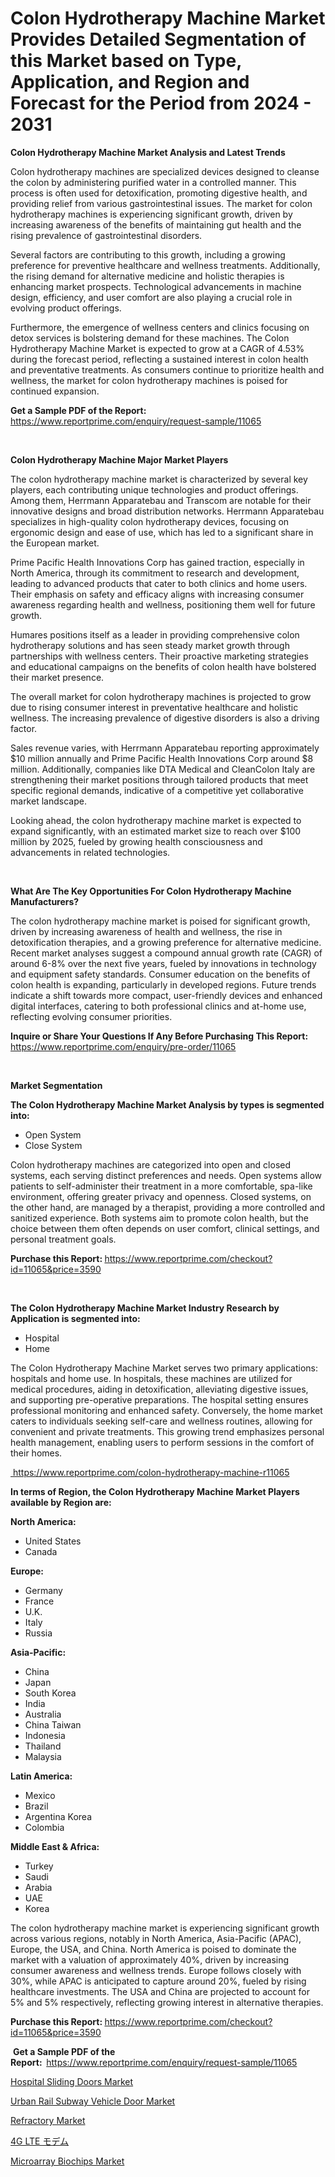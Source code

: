 <p><h1>Colon Hydrotherapy Machine Market Provides Detailed Segmentation of this Market based on Type, Application, and Region and Forecast for the Period from 2024 - 2031</h1></p><p><strong>Colon Hydrotherapy Machine Market Analysis and Latest Trends</strong></p>
<p><p>Colon hydrotherapy machines are specialized devices designed to cleanse the colon by administering purified water in a controlled manner. This process is often used for detoxification, promoting digestive health, and providing relief from various gastrointestinal issues. The market for colon hydrotherapy machines is experiencing significant growth, driven by increasing awareness of the benefits of maintaining gut health and the rising prevalence of gastrointestinal disorders.</p><p>Several factors are contributing to this growth, including a growing preference for preventive healthcare and wellness treatments. Additionally, the rising demand for alternative medicine and holistic therapies is enhancing market prospects. Technological advancements in machine design, efficiency, and user comfort are also playing a crucial role in evolving product offerings.</p><p>Furthermore, the emergence of wellness centers and clinics focusing on detox services is bolstering demand for these machines. The Colon Hydrotherapy Machine Market is expected to grow at a CAGR of 4.53% during the forecast period, reflecting a sustained interest in colon health and preventative treatments. As consumers continue to prioritize health and wellness, the market for colon hydrotherapy machines is poised for continued expansion.</p></p>
<p><strong>Get a Sample PDF of the Report:&nbsp;</strong> <a href="https://www.reportprime.com/enquiry/request-sample/11065?utm_campaign=1082&utm_medium=2&utm_source=Github&utm_content=ia&utm_term=29112024&utm_id=colon-hydrotherapy-machine">https://www.reportprime.com/enquiry/request-sample/11065</a></p>
<p>&nbsp;</p>
<p><strong>Colon Hydrotherapy Machine Major Market Players</strong></p>
<p><p>The colon hydrotherapy machine market is characterized by several key players, each contributing unique technologies and product offerings. Among them, Herrmann Apparatebau and Transcom are notable for their innovative designs and broad distribution networks. Herrmann Apparatebau specializes in high-quality colon hydrotherapy devices, focusing on ergonomic design and ease of use, which has led to a significant share in the European market.</p><p>Prime Pacific Health Innovations Corp has gained traction, especially in North America, through its commitment to research and development, leading to advanced products that cater to both clinics and home users. Their emphasis on safety and efficacy aligns with increasing consumer awareness regarding health and wellness, positioning them well for future growth.</p><p>Humares positions itself as a leader in providing comprehensive colon hydrotherapy solutions and has seen steady market growth through partnerships with wellness centers. Their proactive marketing strategies and educational campaigns on the benefits of colon health have bolstered their market presence.</p><p>The overall market for colon hydrotherapy machines is projected to grow due to rising consumer interest in preventative healthcare and holistic wellness. The increasing prevalence of digestive disorders is also a driving factor. </p><p>Sales revenue varies, with Herrmann Apparatebau reporting approximately $10 million annually and Prime Pacific Health Innovations Corp around $8 million. Additionally, companies like DTA Medical and CleanColon Italy are strengthening their market positions through tailored products that meet specific regional demands, indicative of a competitive yet collaborative market landscape.</p><p>Looking ahead, the colon hydrotherapy machine market is expected to expand significantly, with an estimated market size to reach over $100 million by 2025, fueled by growing health consciousness and advancements in related technologies.</p></p>
<p>&nbsp;</p>
<p><strong>What Are The Key Opportunities For Colon Hydrotherapy Machine Manufacturers?</strong></p>
<p><p>The colon hydrotherapy machine market is poised for significant growth, driven by increasing awareness of health and wellness, the rise in detoxification therapies, and a growing preference for alternative medicine. Recent market analyses suggest a compound annual growth rate (CAGR) of around 6-8% over the next five years, fueled by innovations in technology and equipment safety standards. Consumer education on the benefits of colon health is expanding, particularly in developed regions. Future trends indicate a shift towards more compact, user-friendly devices and enhanced digital interfaces, catering to both professional clinics and at-home use, reflecting evolving consumer priorities.</p></p>
<p><strong>Inquire or Share Your Questions If Any Before Purchasing This Report:</strong> <a href="https://www.reportprime.com/enquiry/pre-order/11065?utm_campaign=1082&utm_medium=2&utm_source=Github&utm_content=ia&utm_term=29112024&utm_id=colon-hydrotherapy-machine">https://www.reportprime.com/enquiry/pre-order/11065</a></p>
<p>&nbsp;</p>
<p><strong>Market Segmentation</strong></p>
<p><strong>The Colon Hydrotherapy Machine Market Analysis by types is segmented into:</strong></p>
<p><ul><li>Open System</li><li>Close System</li></ul></p>
<p><p>Colon hydrotherapy machines are categorized into open and closed systems, each serving distinct preferences and needs. Open systems allow patients to self-administer their treatment in a more comfortable, spa-like environment, offering greater privacy and openness. Closed systems, on the other hand, are managed by a therapist, providing a more controlled and sanitized experience. Both systems aim to promote colon health, but the choice between them often depends on user comfort, clinical settings, and personal treatment goals.</p></p>
<p><strong>Purchase this Report:&nbsp;</strong><a href="https://www.reportprime.com/checkout?id=11065&price=3590&utm_campaign=1082&utm_medium=2&utm_source=Github&utm_content=ia&utm_term=29112024&utm_id=colon-hydrotherapy-machine">https://www.reportprime.com/checkout?id=11065&price=3590</a></p>
<p>&nbsp;</p>
<p><strong>The Colon Hydrotherapy Machine Market Industry Research by Application is segmented into:</strong></p>
<p><ul><li>Hospital</li><li>Home</li></ul></p>
<p><p>The Colon Hydrotherapy Machine Market serves two primary applications: hospitals and home use. In hospitals, these machines are utilized for medical procedures, aiding in detoxification, alleviating digestive issues, and supporting pre-operative preparations. The hospital setting ensures professional monitoring and enhanced safety. Conversely, the home market caters to individuals seeking self-care and wellness routines, allowing for convenient and private treatments. This growing trend emphasizes personal health management, enabling users to perform sessions in the comfort of their homes.</p></p>
<p><a href="https://www.reportprime.com/colon-hydrotherapy-machine-r11065?utm_campaign=1082&utm_medium=2&utm_source=Github&utm_content=ia&utm_term=29112024&utm_id=colon-hydrotherapy-machine">&nbsp;https://www.reportprime.com/colon-hydrotherapy-machine-r11065</a></p>
<p><strong>In terms of Region, the Colon Hydrotherapy Machine Market Players available by Region are:</strong></p>
<p>
    <p> <strong> North America: </strong>
        <ul>
            <li>United States</li>
            <li>Canada</li>
        </ul>
        </p> 
    <p> <strong> Europe: </strong>
        <ul>
            <li>Germany</li>
            <li>France</li>
            <li>U.K.</li>
            <li>Italy</li>
            <li>Russia</li>
        </ul>
        </p> 
    <p> <strong> Asia-Pacific: </strong>
        <ul>
            <li>China</li>
            <li>Japan</li>
            <li>South Korea</li>
            <li>India</li>
            <li>Australia</li>
            <li>China Taiwan</li>
            <li>Indonesia</li>
            <li>Thailand</li>
            <li>Malaysia</li>
        </ul>
        </p> 
    <p> <strong> Latin America: </strong>
        <ul>
            <li>Mexico</li>
            <li>Brazil</li>
            <li>Argentina Korea</li>
            <li>Colombia</li>
        </ul>
        </p> 
    <p> <strong> Middle East & Africa: </strong>
        <ul>
            <li>Turkey</li>
            <li>Saudi</li>
            <li>Arabia</li>
            <li>UAE</li>
            <li>Korea</li>
        </ul>
    </p>
    </p>
<p><p>The colon hydrotherapy machine market is experiencing significant growth across various regions, notably in North America, Asia-Pacific (APAC), Europe, the USA, and China. North America is poised to dominate the market with a valuation of approximately 40%, driven by increasing consumer awareness and wellness trends. Europe follows closely with 30%, while APAC is anticipated to capture around 20%, fueled by rising healthcare investments. The USA and China are projected to account for 5% and 5% respectively, reflecting growing interest in alternative therapies.</p></p>
<p><strong>Purchase this Report: </strong><a href="https://www.reportprime.com/checkout?id=11065&price=3590&utm_campaign=1082&utm_medium=2&utm_source=Github&utm_content=ia&utm_term=29112024&utm_id=colon-hydrotherapy-machine">https://www.reportprime.com/checkout?id=11065&price=3590</a></p>
<p>&nbsp;<strong>Get a Sample PDF of the Report:&nbsp;&nbsp;</strong><a href="https://www.reportprime.com/enquiry/request-sample/11065?utm_campaign=1082&utm_medium=2&utm_source=Github&utm_content=ia&utm_term=29112024&utm_id=colon-hydrotherapy-machine">https://www.reportprime.com/enquiry/request-sample/11065</a></p>
<p><strong></strong></p>
<p><p><a href="https://issuu.com/reportprime-2/docs/hospital-sliding-doors-market-size-2030.pptx?utm_campaign=1082&utm_medium=2&utm_source=Github&utm_content=ia&utm_term=29112024&utm_id=colon-hydrotherapy-machine">Hospital Sliding Doors Market</a></p><p><a href="https://issuu.com/reportprime-2/docs/urban-rail-subway-vehicle-door-market-size-2030.pp?utm_campaign=1082&utm_medium=2&utm_source=Github&utm_content=ia&utm_term=29112024&utm_id=colon-hydrotherapy-machine">Urban Rail Subway Vehicle Door Market</a></p><p><a href="https://www.linkedin.com/pulse/global-refractory-market-opportunities-forecast-period-from-61mic?utm_campaign=1082&utm_medium=2&utm_source=Github&utm_content=ia&utm_term=29112024&utm_id=colon-hydrotherapy-machine">Refractory Market</a></p><p><a href="https://github.com/lababdou/Market-Research-Report-List-6/blob/main/551053326134.md?utm_campaign=1082&utm_medium=2&utm_source=Github&utm_content=ia&utm_term=29112024&utm_id=colon-hydrotherapy-machine">4G LTE モデム</a></p><p><a href="https://www.linkedin.com/pulse/insights-microarray-biochips-market-players-size-geographical-4gp6c?utm_campaign=1082&utm_medium=2&utm_source=Github&utm_content=ia&utm_term=29112024&utm_id=colon-hydrotherapy-machine">Microarray Biochips Market</a></p></p>